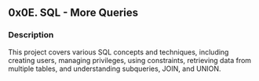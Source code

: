 ## 0x0E. SQL - More Queries

### Description
This project covers various SQL concepts and techniques, including creating users, managing privileges, using constraints, retrieving data from multiple tables, and understanding subqueries, JOIN, and UNION.

